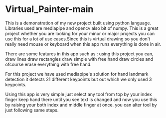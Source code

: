 # Virtual_Painter-main
This is a demonstration of my new project built using python language. Libraries used are mediapipe and opencv also bit of numpy. This is a great project whether you are looking for your minor or major projects you can use this for a lot of use cases.Since this is virtual drawing so you don't really need mouse or keyboard when this app runs everything  is done in air.

There are some features in this app such as :
using this project you can,
draw lines
draw rectangles
draw simple with free hand
draw circles and
ofcourse erase everything with free hand.

For this project we have used mediapipe's solution for hand landmark detection it detects 21 different keypoints but out which we only used 3 keypoints.

Using this app is very simple just select any tool from top by your index finger keep hand there until you see text is changed and now you use this by raising your both index and middle finger at once.
you can alter tool by just following same steps.

